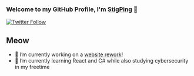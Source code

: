### Welcome to my GitHub Profile, I'm [StigPing][website] 👋

[![Twitter Follow](https://img.shields.io/twitter/follow/stigping?color=1DA1F2&logo=twitter&style=for-the-badge)](https://twitter.com/intent/follow?original_referer=https%3A%2F%2Fgithub.com%2Fstigping&screen_name=stigping)

## Meow

- 🔭 I’m currently working on a [website rework][website]!
- 🌱 I’m currently learning React and C# while also studying cybersecurity in my freetime

[website]: REDACTED
[twitter]: https://twitter.com/stigping
[instagram]: https://instagram.com/stigping
[linkedin]: https://linkedin.com/in/stigping
